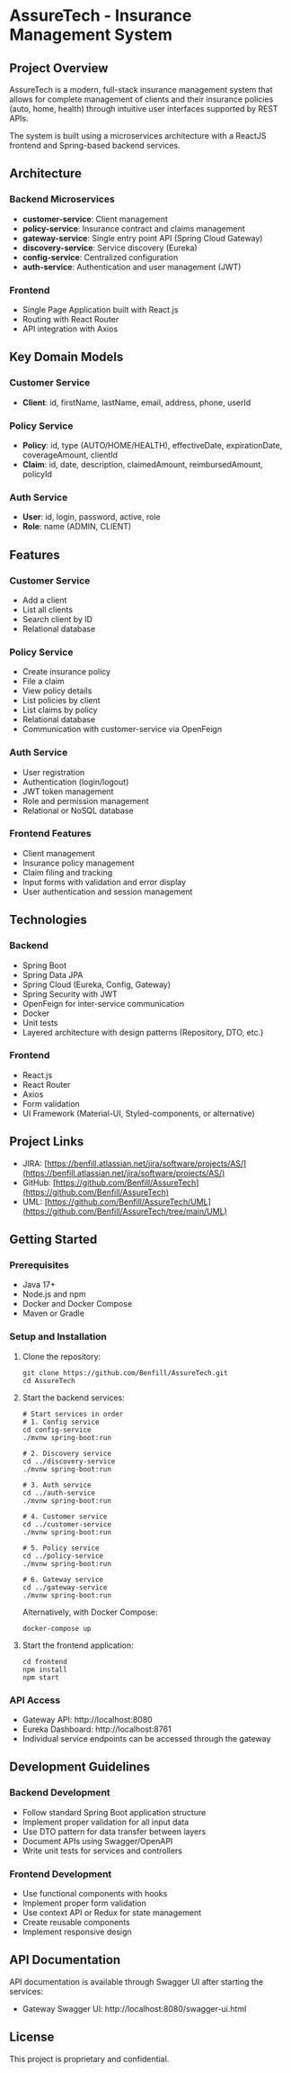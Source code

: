 # AssureTech - Insurance Management System

## Project Overview
AssureTech is a modern, full-stack insurance management system that allows for complete management of clients and their insurance policies (auto, home, health) through intuitive user interfaces supported by REST APIs.

The system is built using a microservices architecture with a ReactJS frontend and Spring-based backend services.

## Architecture

### Backend Microservices
- **customer-service**: Client management
- **policy-service**: Insurance contract and claims management
- **gateway-service**: Single entry point API (Spring Cloud Gateway)
- **discovery-service**: Service discovery (Eureka)
- **config-service**: Centralized configuration
- **auth-service**: Authentication and user management (JWT)

### Frontend
- Single Page Application built with React.js
- Routing with React Router
- API integration with Axios

## Key Domain Models

### Customer Service
- **Client**: id, firstName, lastName, email, address, phone, userId

### Policy Service
- **Policy**: id, type (AUTO/HOME/HEALTH), effectiveDate, expirationDate, coverageAmount, clientId
- **Claim**: id, date, description, claimedAmount, reimbursedAmount, policyId

### Auth Service
- **User**: id, login, password, active, role
- **Role**: name (ADMIN, CLIENT)

## Features

### Customer Service
- Add a client
- List all clients
- Search client by ID
- Relational database

### Policy Service
- Create insurance policy
- File a claim
- View policy details
- List policies by client
- List claims by policy
- Relational database
- Communication with customer-service via OpenFeign

### Auth Service
- User registration
- Authentication (login/logout)
- JWT token management
- Role and permission management
- Relational or NoSQL database

### Frontend Features
- Client management
- Insurance policy management
- Claim filing and tracking
- Input forms with validation and error display
- User authentication and session management

## Technologies

### Backend
- Spring Boot
- Spring Data JPA
- Spring Cloud (Eureka, Config, Gateway)
- Spring Security with JWT
- OpenFeign for inter-service communication
- Docker
- Unit tests
- Layered architecture with design patterns (Repository, DTO, etc.)

### Frontend
- React.js
- React Router
- Axios
- Form validation
- UI Framework (Material-UI, Styled-components, or alternative)

## Project Links
- JIRA: [https://benfill.atlassian.net/jira/software/projects/AS/](https://benfill.atlassian.net/jira/software/projects/AS/)
- GitHub: [https://github.com/Benfill/AssureTech](https://github.com/Benfill/AssureTech)
- UML: [https://github.com/Benfill/AssureTech/UML](https://github.com/Benfill/AssureTech/tree/main/UML)

## Getting Started

### Prerequisites
- Java 17+
- Node.js and npm
- Docker and Docker Compose
- Maven or Gradle

### Setup and Installation
1. Clone the repository:
   ```
   git clone https://github.com/Benfill/AssureTech.git
   cd AssureTech
   ```

2. Start the backend services:
   ```
   # Start services in order
   # 1. Config service
   cd config-service
   ./mvnw spring-boot:run

   # 2. Discovery service
   cd ../discovery-service
   ./mvnw spring-boot:run

   # 3. Auth service
   cd ../auth-service
   ./mvnw spring-boot:run

   # 4. Customer service
   cd ../customer-service
   ./mvnw spring-boot:run

   # 5. Policy service
   cd ../policy-service
   ./mvnw spring-boot:run

   # 6. Gateway service
   cd ../gateway-service
   ./mvnw spring-boot:run
   ```

   Alternatively, with Docker Compose:
   ```
   docker-compose up
   ```

3. Start the frontend application:
   ```
   cd frontend
   npm install
   npm start
   ```

### API Access
- Gateway API: http://localhost:8080
- Eureka Dashboard: http://localhost:8761
- Individual service endpoints can be accessed through the gateway

## Development Guidelines

### Backend Development
- Follow standard Spring Boot application structure
- Implement proper validation for all input data
- Use DTO pattern for data transfer between layers
- Document APIs using Swagger/OpenAPI
- Write unit tests for services and controllers

### Frontend Development
- Use functional components with hooks
- Implement proper form validation
- Use context API or Redux for state management
- Create reusable components
- Implement responsive design

## API Documentation
API documentation is available through Swagger UI after starting the services:
- Gateway Swagger UI: http://localhost:8080/swagger-ui.html

## License
This project is proprietary and confidential.
